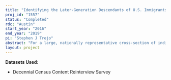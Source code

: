 ```yaml
---
title: "Identifying the Later-Generation Descendants of U.S. Immigrants"
proj_id: "1557"
status: "Completed"
rdc: "Austin"
start_year: "2016"
end_year: "2019"
pi: "Stephen J Trejo"
abstract: "For a large, nationally representative cross-section of individuals, the 1990 Census Content Reinterview Survey (1990 CRS) collects unique and valuable information on the national origins of the respondents’ ancestors. With this information, immigrant generation and national origins can be directly and precisely assigned for each respondent, based on the countries of birth of the respondent’s ancestors, even for those respondents whose families have lived in the United States for two or more generations. This project uses the 1990 CRS data to determine the accuracy of standard methods for identifying the later-generation descendants of immigrants and to investigate whether the more precise information available in the CRS changes inferences about the long-term socioeconomic integration of important national origin groups. The 1990 CRS data are ideal for evaluating the potential deficiencies of current methods and improving our understanding of the long-term integration of immigrant groups. "
layout: project
---
```


**Datasets Used:**

  - Decennial Census Content Reinterview Survey 

